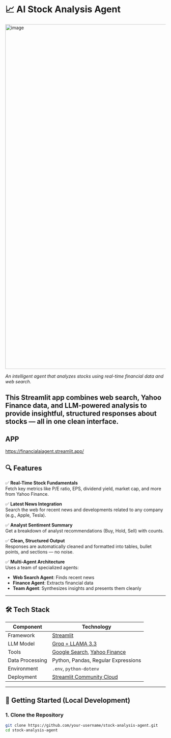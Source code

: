 # 📈 AI Stock Analysis Agent

<img width="1919" height="1079" alt="image" src="https://github.com/user-attachments/assets/a743b8a9-0839-4c38-a663-e2897bdbc939" />
  
*An intelligent agent that analyzes stocks using real-time financial data and web search.*

This Streamlit app combines **web search**, **Yahoo Finance data**, and **LLM-powered analysis** to provide insightful, structured responses about stocks — all in one clean interface.
---
## APP 

https://financialaiagent.streamlit.app/

## 🔍 Features

✅ **Real-Time Stock Fundamentals**  
Fetch key metrics like P/E ratio, EPS, dividend yield, market cap, and more from Yahoo Finance.

✅ **Latest News Integration**  
Search the web for recent news and developments related to any company (e.g., Apple, Tesla).

✅ **Analyst Sentiment Summary**  
Get a breakdown of analyst recommendations (Buy, Hold, Sell) with counts.

✅ **Clean, Structured Output**  
Responses are automatically cleaned and formatted into tables, bullet points, and sections — no noise.

✅ **Multi-Agent Architecture**  
Uses a team of specialized agents:
- **Web Search Agent**: Finds recent news
- **Finance Agent**: Extracts financial data
- **Team Agent**: Synthesizes insights and presents them cleanly

---

## 🛠️ Tech Stack

| Component | Technology |
|--------|-----------|
| Framework | [Streamlit](https://streamlit.io) |
| LLM Model | [Groq + LLAMA 3.3](https://groq.com) |
| Tools | [Google Search](https://github.com/phi-lang/phi), [Yahoo Finance](https://github.com/phi-lang/phi) |
| Data Processing | Python, Pandas, Regular Expressions |
| Environment | `.env`, `python-dotenv` |
| Deployment | [Streamlit Community Cloud](https://streamlit.io/cloud) |

---

## 🚀 Getting Started (Local Development)

### 1. Clone the Repository
```bash
git clone https://github.com/your-username/stock-analysis-agent.git
cd stock-analysis-agent
